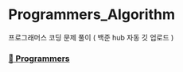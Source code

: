 # Programmers_Algorithm

프로그래머스 코딩 문제 풀이 ( 백준 hub 자동 깃 업로드 )

<a href="https://school.programmers.co.kr/" > <h3>:apple: Programmers </h3> </a>

